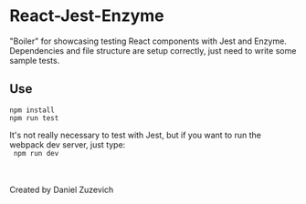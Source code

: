# React-Jest-Enzyme
"Boiler" for showcasing testing React components with Jest and Enzyme.
<br>
Dependencies and file structure are setup correctly, just need to write some sample tests.
<br>

## Use
```npm install```<br>
```npm run test```

It's not really necessary to test with Jest, but if you want to run the webpack dev server, just type: <br>
``` npm run dev```


<br><br>
Created by Daniel Zuzevich
